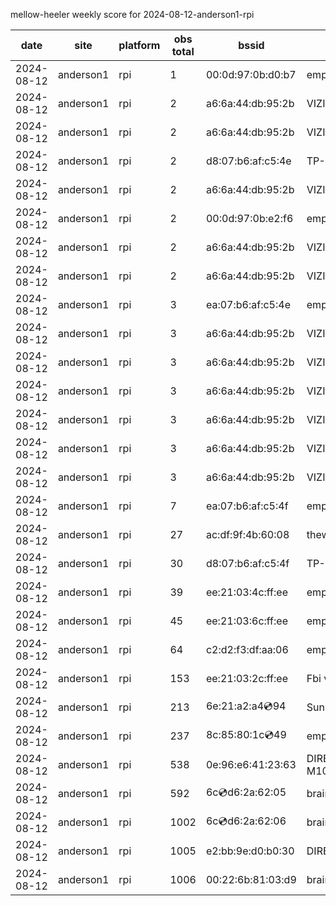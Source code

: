 mellow-heeler weekly score for 2024-08-12-anderson1-rpi

|date|site|platform|obs total|bssid|ssid|lat|lng|
|--|--|--|--|--|--|--|--|
|2024-08-12|anderson1|rpi|1|00:0d:97:0b:d0:b7|empty_ssid|40.41746|-122.24048|
|2024-08-12|anderson1|rpi|2|a6:6a:44:db:95:2b|VIZIOCastAudio4107|40.41746|-122.24048|
|2024-08-12|anderson1|rpi|2|a6:6a:44:db:95:2b|VIZIOCastAudio7852|40.41746|-122.24048|
|2024-08-12|anderson1|rpi|2|d8:07:b6:af:c5:4e|TP-Link_C54F|40.41746|-122.24048|
|2024-08-12|anderson1|rpi|2|a6:6a:44:db:95:2b|VIZIOCastAudio8717|40.41746|-122.24048|
|2024-08-12|anderson1|rpi|2|00:0d:97:0b:e2:f6|empty_ssid|40.41746|-122.24048|
|2024-08-12|anderson1|rpi|2|a6:6a:44:db:95:2b|VIZIOCastAudio3759|40.41746|-122.24048|
|2024-08-12|anderson1|rpi|2|a6:6a:44:db:95:2b|VIZIOCastAudio4673|40.41746|-122.24048|
|2024-08-12|anderson1|rpi|3|ea:07:b6:af:c5:4e|empty_ssid|40.41746|-122.24048|
|2024-08-12|anderson1|rpi|3|a6:6a:44:db:95:2b|VIZIOCastAudio9492|40.41746|-122.24048|
|2024-08-12|anderson1|rpi|3|a6:6a:44:db:95:2b|VIZIOCastAudio5104|40.41746|-122.24048|
|2024-08-12|anderson1|rpi|3|a6:6a:44:db:95:2b|VIZIOCastAudio9952|40.41746|-122.24048|
|2024-08-12|anderson1|rpi|3|a6:6a:44:db:95:2b|VIZIOCastAudio8321|40.41746|-122.24048|
|2024-08-12|anderson1|rpi|3|a6:6a:44:db:95:2b|VIZIOCastAudio5237|40.41746|-122.24048|
|2024-08-12|anderson1|rpi|3|a6:6a:44:db:95:2b|VIZIOCastAudio8396|40.41746|-122.24048|
|2024-08-12|anderson1|rpi|7|ea:07:b6:af:c5:4f|empty_ssid|40.41746|-122.24048|
|2024-08-12|anderson1|rpi|27|ac:df:9f:4b:60:08|theweef|40.41746|-122.24048|
|2024-08-12|anderson1|rpi|30|d8:07:b6:af:c5:4f|TP-Link_C54F|40.41746|-122.24048|
|2024-08-12|anderson1|rpi|39|ee:21:03:4c:ff:ee|empty_ssid|40.41746|-122.24048|
|2024-08-12|anderson1|rpi|45|ee:21:03:6c:ff:ee|empty_ssid|40.41746|-122.24048|
|2024-08-12|anderson1|rpi|64|c2:d2:f3:df:aa:06|empty_ssid|40.41746|-122.24048|
|2024-08-12|anderson1|rpi|153|ee:21:03:2c:ff:ee|Fbi van 13|40.41746|-122.24048|
|2024-08-12|anderson1|rpi|213|6e:21:a2:a4:cd:94|SunPower21450|40.41746|-122.24048|
|2024-08-12|anderson1|rpi|237|8c:85:80:1c:cd:49|empty_ssid|40.41746|-122.24048|
|2024-08-12|anderson1|rpi|538|0e:96:e6:41:23:63|DIRECT-63-HP M102 LaserJet|40.41746|-122.24048|
|2024-08-12|anderson1|rpi|592|6c:cd:d6:2a:62:05|braingang2_5GEXT|40.41746|-122.24048|
|2024-08-12|anderson1|rpi|1002|6c:cd:d6:2a:62:06|braingang2_2GEXT|40.41746|-122.24048|
|2024-08-12|anderson1|rpi|1005|e2:bb:9e:d0:b0:30|DIRECT-9ED03030|40.41746|-122.24048|
|2024-08-12|anderson1|rpi|1006|00:22:6b:81:03:d9|braingang2|40.41746|-122.24048|
